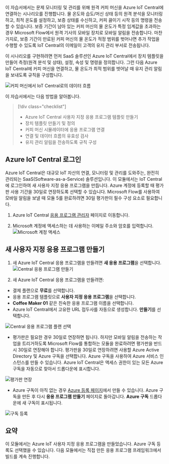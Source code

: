  이 자습서에서는 문제 모니터링 및 관리를 위해 원격 커피 머신을 Azure IoT Central에 연결하는 시나리오를 진행합니다. 물 온도와 습도/머신 상태 등의 원격 분석을 모니터링하고, 최적 온도를 설정하고, 보증 상태를 수신하고, 커피 끓이기 시작 등의 명령을 전송할 수 있습니다. 보증 기간이 남아 있는 커피 머신의 물 온도가 특정 임계값을 초과하는 경우 Microsoft Flow에서 원격 기사의 모바일 장치로 모바일 알림을 전송합니다. 마찬가지로, 보증 기간이 만료된 커피 머신의 물 온도가 적정 범위를 벗어나면 추가 작업을 수행할 수 있도록 IoT Central의 이메일이 고객의 유지 관리 부서로 전송됩니다.

이 시나리오를 구현하려면 먼저 SaaS 솔루션인 Azure IoT Central에서 장치 템플릿을 만들어 측정(원격 분석 및 상태), 설정, 속성 및 명령을 정의합니다. 그런 다음 Azure IoT Central에 커피 머신을 연결하고, 물 온도가 최적 범위를 벗어날 때 유지 관리 알림을 보내도록 규칙을 구성합니다.

![커피 머신에서 IoT Central로의 데이터 흐름](../images/1-data-flow.png)

이 자습서에서는 다음 방법을 알아봅니다.
> [!div class="checklist"]
> * Azure IoT Central 사용자 지정 응용 프로그램 템플릿 만들기
> * 장치 템플릿 만들기 및 정의
> * 커피 머신 시뮬레이터에 응용 프로그램 연결
> * 연결 및 데이터 흐름의 유효성 검사
> * 유지 관리 알림을 전송하도록 규칙 구성
 
## <a name="sign-in-to-azure-iot-central"></a>Azure IoT Central 로그인

Azure IoT Central은 대규모 IoT 자산의 연결, 모니터링 및 관리를 도와주는, 완전히 관리되는 SaaS(Software-as-a-Service) 솔루션입니다. 이 모듈에서는 IoT Central에 로그인하여 새 사용자 지정 응용 프로그램을 만듭니다. Azure 계정에 등록할 때 평가판 사용 기간을 30일로 연장하도록 선택할 수 있습니다. Microsoft Flow를 사용하여 모바일 알림을 보낼 때 모듈 5를 완료하려면 30일 평가판이 필수 구성 요소로 필요합니다.

1. Azure IoT Central [응용 프로그램 관리자](https://aka.ms/iotcentral) 페이지로 이동합니다. 

1. Microsoft 계정에 액세스하는 데 사용하는 이메일 주소와 암호를 입력합니다.
![Microsoft 계정 액세스](../images/1-create-app-a.png)

## <a name="create-a-new-custom-application"></a>새 사용자 지정 응용 프로그램 만들기

1. 새 Azure IoT Central 응용 프로그램을 만들려면 **새 응용 프로그램**을 선택합니다. 
![Central 응용 프로그램 만들기](../images/1-create-app-b.png)

1. 새 Azure IoT Central 응용 프로그램을 만들려면:
* 결제 플랜으로 **무료**를 선택합니다.
* 응용 프로그램 템플릿으로 **사용자 지정 응용 프로그램**을 선택합니다.
* **Coffee Maker 01** 같은 친숙한 응용 프로그램 이름을 선택합니다. 
* Azure IoT Central에서 고유한 URL 접두사를 자동으로 생성합니다. **만들기**를 선택합니다.

![Central 응용 프로그램 플랜 선택](../images/1-create-app-c.png)

* 평가판은 필요한 경우 30일로 연장하면 됩니다. 하지만 모바일 알림을 전송하는 작업을 트리거하도록 Microsoft Flow를 통합하는 모듈을 완료하려면 평가판을 반드시 30일로 연장해야 합니다. 평가판을 30일로 연장하려면 사용할 Azure Active Directory 및 Azure 구독을 선택합니다. Azure 구독을 사용하여 Azure 서비스 인스턴스를 만들 수 있습니다. Azure IoT Central은 액세스 권한이 있는 모든 Azure 구독을 자동으로 찾아서 드롭다운에 표시합니다.
        
![평가판 연장](../images/1-create-app-d.png)
    
* Azure 구독이 아직 없는 경우 [Azure 등록 페이지](https://aka.ms/createazuresubscription)에서 만들 수 있습니다. Azure 구독을 만든 후 다시 **응용 프로그램 만들기** 페이지로 돌아갑니다. **Azure 구독** 드롭다운에 새 구독이 표시됩니다.
        
![구독 등록](../images/1-create-app-e.png)

## <a name="summary"></a>요약

이 모듈에서는 Azure IoT 사용자 지정 응용 프로그램을 만들었습니다. Azure 구독 등록도 선택했을 수 있습니다. 다음 모듈에서는 직접 만든 응용 프로그램 프레임워크에서 빌드를 계속 진행합니다. 